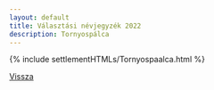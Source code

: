 ```yaml
---
layout: default
title: Választási névjegyzék 2022
description: Tornyospálca
---
```


{% include settlementHTMLs/Tornyospaalca.html %}

[Vissza](./)